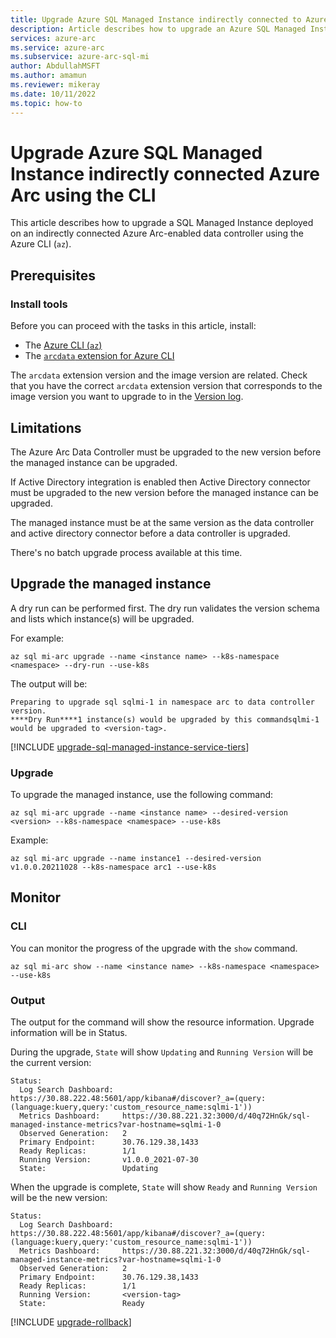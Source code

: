 ```yaml
---
title: Upgrade Azure SQL Managed Instance indirectly connected to Azure Arc using the CLI
description: Article describes how to upgrade an Azure SQL Managed Instance indirectly connected to Azure Arc-enabled using the CLI
services: azure-arc
ms.service: azure-arc
ms.subservice: azure-arc-sql-mi
author: AbdullahMSFT
ms.author: amamun
ms.reviewer: mikeray
ms.date: 10/11/2022
ms.topic: how-to
---
```


# Upgrade Azure SQL Managed Instance indirectly connected Azure Arc using the CLI

This article describes how to upgrade a SQL Managed Instance deployed on an indirectly connected Azure Arc-enabled data controller using the Azure CLI (`az`).

## Prerequisites

### Install tools

Before you can proceed with the tasks in this article, install:

- The [Azure CLI (`az`)](/cli/azure/install-azure-cli)
- The [`arcdata` extension for Azure CLI](install-arcdata-extension.md)

The `arcdata` extension version and the image version are related. Check that you have the correct `arcdata` extension version that corresponds to the image version you want to upgrade to in the [Version log](version-log.md).

## Limitations

The Azure Arc Data Controller must be upgraded to the new version before the managed instance can be upgraded.

If Active Directory integration is enabled then Active Directory connector must be upgraded to the new version before the managed instance can be upgraded.

The managed instance must be at the same version as the data controller and active directory connector before a data controller is upgraded.

There's no batch upgrade process available at this time.

## Upgrade the managed instance

A dry run can be performed first. The dry run validates the version schema and lists which instance(s) will be upgraded.

For example:

```azurecli
az sql mi-arc upgrade --name <instance name> --k8s-namespace <namespace> --dry-run --use-k8s
```

The output will be:

```output
Preparing to upgrade sql sqlmi-1 in namespace arc to data controller version.
****Dry Run****1 instance(s) would be upgraded by this commandsqlmi-1 would be upgraded to <version-tag>.
```

[!INCLUDE [upgrade-sql-managed-instance-service-tiers](includes/upgrade-sql-managed-instance-service-tiers.md)]


### Upgrade

To upgrade the managed instance, use the following command:

```azurecli
az sql mi-arc upgrade --name <instance name> --desired-version <version> --k8s-namespace <namespace> --use-k8s
```

Example:

```azurecli
az sql mi-arc upgrade --name instance1 --desired-version v1.0.0.20211028 --k8s-namespace arc1 --use-k8s
```

## Monitor

### CLI

You can monitor the progress of the upgrade with the `show` command.

```cli
az sql mi-arc show --name <instance name> --k8s-namespace <namespace> --use-k8s
```

### Output

The output for the command will show the resource information. Upgrade information will be in Status.

During the upgrade, ```State``` will show ```Updating``` and ```Running Version``` will be the current version:

```output
Status:
  Log Search Dashboard:  https://30.88.222.48:5601/app/kibana#/discover?_a=(query:(language:kuery,query:'custom_resource_name:sqlmi-1'))
  Metrics Dashboard:     https://30.88.221.32:3000/d/40q72HnGk/sql-managed-instance-metrics?var-hostname=sqlmi-1-0
  Observed Generation:   2
  Primary Endpoint:      30.76.129.38,1433
  Ready Replicas:        1/1
  Running Version:       v1.0.0_2021-07-30
  State:                 Updating
```

When the upgrade is complete, ```State``` will show ```Ready``` and ```Running Version``` will be the new version:

```output
Status:
  Log Search Dashboard:  https://30.88.222.48:5601/app/kibana#/discover?_a=(query:(language:kuery,query:'custom_resource_name:sqlmi-1'))
  Metrics Dashboard:     https://30.88.221.32:3000/d/40q72HnGk/sql-managed-instance-metrics?var-hostname=sqlmi-1-0
  Observed Generation:   2
  Primary Endpoint:      30.76.129.38,1433
  Ready Replicas:        1/1
  Running Version:       <version-tag>
  State:                 Ready
```

[!INCLUDE [upgrade-rollback](includes/upgrade-rollback.md)]
